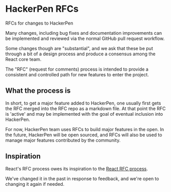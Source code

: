 # HackerPen RFCs

RFCs for changes to HackerPen

Many changes, including bug fixes and documentation improvements can be implemented and reviewed via the normal GitHub pull request workflow.

Some changes though are "substantial", and we ask that these be put through a bit of a design process and produce a consensus among the React core team.

The "RFC" (request for comments) process is intended to provide a consistent and controlled path for new features to enter the project.

## What the process is
In short, to get a major feature added to HackerPen, one usually first gets the RFC merged into the RFC repo as a markdown file. At that point the RFC is 'active' and may be implemented with the goal of eventual inclusion into HackerPen.

For now, HackerPen team uses RFCs to build major features in the open. In the future, HackerPen will be open sourced, and RFCs will also be used to manage major features contributed by the community.


## Inspiration
React's RFC process owes its inspiration to the [React RFC process](https://github.com/reactjs/rfcs).

We've changed it in the past in response to feedback, and we're open to changing it again if needed.
